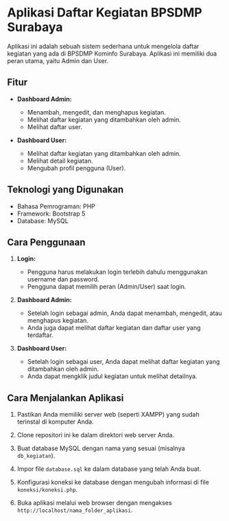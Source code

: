 # Aplikasi Daftar Kegiatan BPSDMP Surabaya

Aplikasi ini adalah sebuah sistem sederhana untuk mengelola daftar kegiatan yang ada di BPSDMP Kominfo Surabaya. Aplikasi ini memiliki dua peran utama, yaitu Admin dan User.

## Fitur

- **Dashboard Admin:**
  - Menambah, mengedit, dan menghapus kegiatan.
  - Melihat daftar kegiatan yang ditambahkan oleh admin.
  - Melihat daftar user.
  
- **Dashboard User:**
  - Melihat daftar kegiatan yang ditambahkan oleh admin.
  - Melihat detail kegiatan.
  - Mengubah profil pengguna (User).

## Teknologi yang Digunakan

- Bahasa Pemrograman: PHP
- Framework: Bootstrap 5
- Database: MySQL

## Cara Penggunaan

1. **Login:**
   - Pengguna harus melakukan login terlebih dahulu menggunakan username dan password.
   - Pengguna dapat memilih peran (Admin/User) saat login.

2. **Dashboard Admin:**
   - Setelah login sebagai admin, Anda dapat menambah, mengedit, atau menghapus kegiatan.
   - Anda juga dapat melihat daftar kegiatan dan daftar user yang terdaftar.

3. **Dashboard User:**
   - Setelah login sebagai user, Anda dapat melihat daftar kegiatan yang ditambahkan oleh admin.
   - Anda dapat mengklik judul kegiatan untuk melihat detailnya.

## Cara Menjalankan Aplikasi

1. Pastikan Anda memiliki server web (seperti XAMPP) yang sudah terinstal di komputer Anda.

2. Clone repositori ini ke dalam direktori web server Anda.

3. Buat database MySQL dengan nama yang sesuai (misalnya `db_kegiatan`).

4. Impor file `database.sql` ke dalam database yang telah Anda buat.

5. Konfigurasi koneksi ke database dengan mengubah informasi di file `koneksi/koneksi.php`.

6. Buka aplikasi melalui web browser dengan mengakses `http://localhost/nama_folder_aplikasi`.

